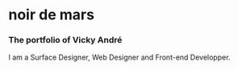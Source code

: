 <h1> noir de mars </h1>
<h3> The portfolio of Vicky André</h3>

I am a Surface Designer, Web Designer and Front-end Developper.
